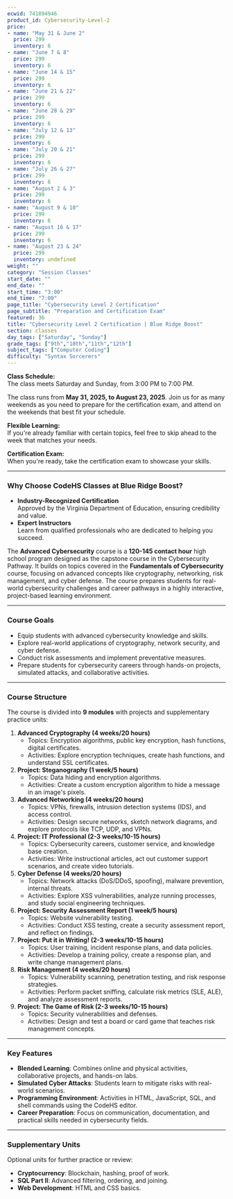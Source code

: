```yaml
---
ecwid: 741894946
product_id: Cybersecurity-Level-2
price:
- name: "May 31 & June 2"
  price: 299
  inventory: 6
- name: "June 7 & 8"
  price: 299
  inventory: 6
- name: "June 14 & 15"
  price: 299
  inventory: 6
- name: "June 21 & 22"
  price: 299
  inventory: 6
- name: "June 28 & 29"
  price: 299
  inventory: 6
- name: "July 12 & 13"
  price: 299
  inventory: 6
- name: "July 20 & 21"
  price: 299
  inventory: 6
- name: "July 26 & 27"
  price: 299
  inventory: 6
- name: "August 2 & 3"
  price: 299
  inventory: 6
- name: "August 9 & 10"
  price: 299
  inventory: 6
- name: "August 16 & 17"
  price: 299
  inventory: 6
- name: "August 23 & 24"
  price: 299
  inventory: undefined
weight: ""
category: "Session Classes"
start_date: ""
end_date: ""
start_time: "3:00"
end_time: "7:00"
page_title: "Cybersecurity Level 2 Certification"
page_subtitle: "Preparation and Certification Exam"
featured: 36
title: "Cybersecurity Level 2 Certification | Blue Ridge Boost"
section: classes
day_tags: ["Saturday", "Sunday"]
grade_tags: ["9th","10th","11th","12th"]
subject_tags: ["Computer Coding"]
difficulty: "Syntax Sorcerers"
---
```

<p>
	<strong>Class Schedule:</strong><br>
	The class meets Saturday and Sunday, from 3:00 PM to 7:00 PM.
</p><p>
	The class runs from <strong>May 31, 2025, to August 23, 2025</strong>. Join us for as many weekends as you need to prepare for the certification exam, and attend on the weekends that best fit your schedule.
</p><p>
	<strong>Flexible Learning:</strong><br>
	If you're already familiar with certain topics, feel free to skip ahead to the week that matches your needs.
</p><p>
	<strong>Certification Exam:</strong><br>
	When you're ready, take the certification exam to showcase your skills.
</p><hr><h3>Why Choose CodeHS Classes at Blue Ridge Boost?</h3><ul>
	<li>
	<strong>Industry-Recognized Certification</strong><br>
	Approved by the Virginia Department of Education, ensuring credibility and value.
	</li>
	<li>
	<strong>Expert Instructors</strong><br>
	Learn from qualified professionals who are dedicated to helping you succeed.
	</li>
</ul><p>The <strong>Advanced Cybersecurity</strong> course is a <strong>120-145 contact hour</strong> high school program designed as the capstone course in the Cybersecurity Pathway. It builds on topics covered in the <strong>Fundamentals of Cybersecurity</strong> course, focusing on advanced concepts like cryptography, networking, risk management, and cyber defense. The course prepares students for real-world cybersecurity challenges and career pathways in a highly interactive, project-based learning environment.</p> <hr> <h3><strong>Course Goals</strong></h3> <ul> <li>Equip students with advanced cybersecurity knowledge and skills.</li> <li>Explore real-world applications of cryptography, network security, and cyber defense.</li> <li>Conduct risk assessments and implement preventative measures.</li> <li>Prepare students for cybersecurity careers through hands-on projects, simulated attacks, and collaborative activities.</li> </ul> <hr> <h3><strong>Course Structure</strong></h3> <p>The course is divided into <strong>9 modules</strong> with projects and supplementary practice units:</p> <ol> <li><strong>Advanced Cryptography (4 weeks/20 hours)</strong> <ul> <li>Topics: Encryption algorithms, public key encryption, hash functions, digital certificates.</li> <li>Activities: Explore encryption techniques, create hash functions, and understand SSL certificates.</li> </ul> </li> <li><strong>Project: Steganography (1 week/5 hours)</strong> <ul> <li>Topics: Data hiding and encryption algorithms.</li> <li>Activities: Create a custom encryption algorithm to hide a message in an image's pixels.</li> </ul> </li> <li><strong>Advanced Networking (4 weeks/20 hours)</strong> <ul> <li>Topics: VPNs, firewalls, intrusion detection systems (IDS), and access control.</li> <li>Activities: Design secure networks, sketch network diagrams, and explore protocols like TCP, UDP, and VPNs.</li> </ul> </li> <li><strong>Project: IT Professional (2-3 weeks/10-15 hours)</strong> <ul> <li>Topics: Cybersecurity careers, customer service, and knowledge base creation.</li> <li>Activities: Write instructional articles, act out customer support scenarios, and create video tutorials.</li> </ul> </li> <li><strong>Cyber Defense (4 weeks/20 hours)</strong> <ul> <li>Topics: Network attacks (DoS/DDoS, spoofing), malware prevention, internal threats.</li> <li>Activities: Explore XSS vulnerabilities, analyze running processes, and study social engineering techniques.</li> </ul> </li> <li><strong>Project: Security Assessment Report (1 week/5 hours)</strong> <ul> <li>Topics: Website vulnerability testing.</li> <li>Activities: Conduct XSS testing, create a security assessment report, and reflect on findings.</li> </ul> </li> <li><strong>Project: Put it in Writing! (2-3 weeks/10-15 hours)</strong> <ul> <li>Topics: User training, incident response plans, and data policies.</li> <li>Activities: Develop a training policy, create a response plan, and write change management plans.</li> </ul> </li> <li><strong>Risk Management (4 weeks/20 hours)</strong> <ul> <li>Topics: Vulnerability scanning, penetration testing, and risk response strategies.</li> <li>Activities: Perform packet sniffing, calculate risk metrics (SLE, ALE), and analyze assessment reports.</li> </ul> </li> <li><strong>Project: The Game of Risk (2-3 weeks/10-15 hours)</strong> <ul> <li>Topics: Security vulnerabilities and defenses.</li> <li>Activities: Design and test a board or card game that teaches risk management concepts.</li> </ul> </li> </ol> <hr> <h3><strong>Key Features</strong></h3> <ul> <li><strong>Blended Learning</strong>: Combines online and physical activities, collaborative projects, and hands-on labs.</li> <li><strong>Simulated Cyber Attacks</strong>: Students learn to mitigate risks with real-world scenarios.</li> <li><strong>Programming Environment</strong>: Activities in HTML, JavaScript, SQL, and shell commands using the CodeHS editor.</li> <li><strong>Career Preparation</strong>: Focus on communication, documentation, and practical skills needed in cybersecurity fields.</li> </ul> <hr> <h3><strong>Supplementary Units</strong></h3> <p>Optional units for further practice or review:</p> <ul> <li><strong>Cryptocurrency</strong>: Blockchain, hashing, proof of work.</li> <li><strong>SQL Part II</strong>: Advanced filtering, ordering, and joining.</li> <li><strong>Web Development</strong>: HTML and CSS basics.</li></ul>
